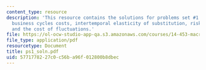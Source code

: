 ```yaml
---
content_type: resource
description: 'This resource contains the solutions for problems set #1 which includes
  business cycles costs, intertemporal elasticity of substitution, risk aversion,
  and the cost of fluctuations.'
file: https://ol-ocw-studio-app-qa.s3.amazonaws.com/courses/14-453-macroeconomic-theory-iii-fall-2006/5771778227c0c56ba96f012800b8dbec_ps1_soln.pdf
file_type: application/pdf
resourcetype: Document
title: ps1_soln.pdf
uid: 57717782-27c0-c56b-a96f-012800b8dbec
---
```

